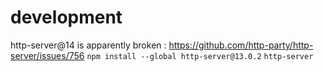 # development

http-server@14 is apparently broken : https://github.com/http-party/http-server/issues/756
`npm install --global http-server@13.0.2`
`http-server`

